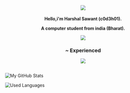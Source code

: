 <h1 align="center">
    <img src="https://readme-typing-svg.herokuapp.com/?font=Righteous&size=50&center=true&vCenter=true&width=1500&height=75&duration=2500&lines=Hi+There!+👋;+I'm+C0D3H01!" />
</h1>

<div align="center">
    
 **Hello,i'm Harshal Sawant (c0d3h01).**

**A computer student from india (Bharat).**

</div>

<div align="center"> 
  <a href="https://mail.google.com/harshalsawant2004h@gmail.com">
    <img src="https://img.shields.io/badge/Contact-333333?style=for-the-badge&logo=gmail&logoColor=blue" />
  </a>
</div>
 
<h3 align="center">~ Experienced</h3>
<div align="center">
    <img src="https://skillicons.dev/icons?i=python,bash,html,css,nodejs,c,cpp,vscode,linux" />
</div>

<br>

![My GitHub Stats](https://github-readme-stats.vercel.app/api?username=c0d3h01&show_icons=true&theme=radical)

![Used Languages](https://github-readme-stats.vercel.app/api/top-langs/?username=c0d3h01&layout=compact&theme=radical)
